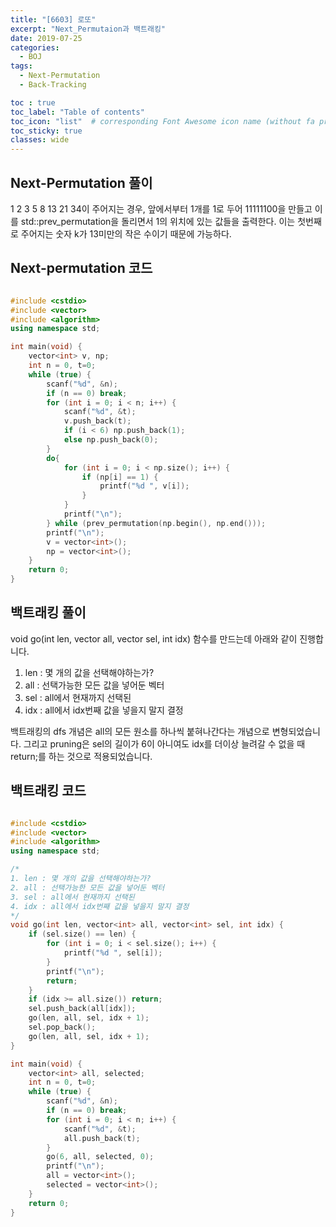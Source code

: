 ```yaml
---
title: "[6603] 로또"
excerpt: "Next_Permutaion과 백트래킹"
date: 2019-07-25
categories:
  - BOJ
tags:
  - Next-Permutation
  - Back-Tracking

toc : true
toc_label: "Table of contents"
toc_icon: "list"  # corresponding Font Awesome icon name (without fa prefix)
toc_sticky: true
classes: wide  
---
```


## Next-Permutation 풀이

1 2 3 5 8 13 21 34이 주어지는 경우, 앞에서부터 1개를 1로 두어 11111100을 만들고 이를 std::prev_permutation을 돌리면서 1의 위치에 있는 값들을 출력한다.
이는 첫번째로 주어지는 숫자 k가 13미만의 작은 수이기 때문에 가능하다.

## Next-permutation 코드

```cpp

#include <cstdio>
#include <vector>
#include <algorithm>
using namespace std;

int main(void) {
	vector<int> v, np;
	int n = 0, t=0;
	while (true) {
		scanf("%d", &n);
		if (n == 0) break;
		for (int i = 0; i < n; i++) {
			scanf("%d", &t);
			v.push_back(t);
			if (i < 6) np.push_back(1);
			else np.push_back(0);
		}
		do{
			for (int i = 0; i < np.size(); i++) {
				if (np[i] == 1) {
					printf("%d ", v[i]);
				}
			}
			printf("\n");
		} while (prev_permutation(np.begin(), np.end()));
		printf("\n");
		v = vector<int>();
		np = vector<int>();
	}
	return 0;
}

```

## 백트래킹 풀이

void go(int len, vector<int> all, vector<int> sel, int idx) 함수를 만드는데 아래와 같이 진행합니다.  

1. len : 몇 개의 값을 선택해야하는가?
2. all : 선택가능한 모든 값을 넣어둔 벡터
3. sel : all에서 현재까지 선택된
4. idx : all에서 idx번째 값을 넣을지 말지 결정

백트래킹의 dfs 개념은 all의 모든 원소를 하나씩 붙혀나간다는 개념으로 변형되었습니다. 그리고 pruning은 sel의 길이가 6이 아니여도 idx를 더이상 늘려갈 수 없을 때
return;를 하는 것으로 적용되었습니다.  

## 백트래킹 코드

```cpp

#include <cstdio>
#include <vector>
#include <algorithm>
using namespace std;

/*
1. len : 몇 개의 값을 선택해야하는가?
2. all : 선택가능한 모든 값을 넣어둔 벡터
3. sel : all에서 현재까지 선택된
4. idx : all에서 idx번째 값을 넣을지 말지 결정
*/
void go(int len, vector<int> all, vector<int> sel, int idx) {
	if (sel.size() == len) {
		for (int i = 0; i < sel.size(); i++) {
			printf("%d ", sel[i]);
		}
		printf("\n");
		return;
	}
	if (idx >= all.size()) return;
	sel.push_back(all[idx]);
	go(len, all, sel, idx + 1);
	sel.pop_back();
	go(len, all, sel, idx + 1);
}

int main(void) {
	vector<int> all, selected;
	int n = 0, t=0;
	while (true) {
		scanf("%d", &n);
		if (n == 0) break;
		for (int i = 0; i < n; i++) {
			scanf("%d", &t);
			all.push_back(t);
		}
		go(6, all, selected, 0);
		printf("\n");
		all = vector<int>();
		selected = vector<int>();
	}
	return 0;
}

```